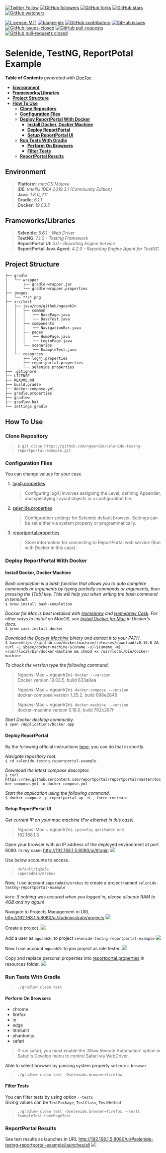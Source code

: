 [![Twitter Follow](https://img.shields.io/twitter/follow/ngoanh2n.svg?style=social)](https://twitter.com/ngoanh2n)
[![GitHub followers](https://img.shields.io/github/followers/ngoanh2n.svg?style=social&label=Follow&maxAge=2592000)](https://github.com/ngoanh2n?tab=followers)
[![GitHub forks](https://img.shields.io/github/forks/ngoanh2n/selenide-testng-reportportal-example.svg?style=social&label=Fork&maxAge=2592000)](https://github.com/ngoanh2n/selenide-testng-reportportal-example/network/)
[![GitHub stars](https://img.shields.io/github/stars/ngoanh2n/selenide-testng-reportportal-example.svg?style=social&label=Star&maxAge=2592000)](https://github.com/ngoanh2n/selenide-testng-reportportal-example/stargazers/)
[![GitHub watchers](https://img.shields.io/github/watchers/ngoanh2n/selenide-testng-reportportal-example.svg?style=social&label=Watch&maxAge=2592000)](https://github.com/ngoanh2n/selenide-testng-reportportal-example/watchers/)

[![License: MIT](https://img.shields.io/badge/License-MIT-blueviolet.svg)](https://opensource.org/licenses/MIT)
[![badge-jdk](https://img.shields.io/badge/jdk-8-blue.svg)](http://www.oracle.com/technetwork/java/javase/downloads/index.html)
[![GitHub contributors](https://img.shields.io/github/contributors/ngoanh2n/selenide-testng-reportportal-example.svg)](https://github.com/ngoanh2n/selenide-testng-reportportal-example/graphs/contributors/)
[![GitHub issues](https://img.shields.io/github/issues/ngoanh2n/selenide-testng-reportportal-example.svg)](https://github.com/ngoanh2n/selenide-testng-reportportal-example/issues/)
[![GitHub issues-closed](https://img.shields.io/github/issues-closed/ngoanh2n/selenide-testng-reportportal-example.svg)](https://github.com/ngoanh2n/selenide-testng-reportportal-example/issues?q=is%3Aissue+is%3Aclosed)
[![GitHub pull-requests](https://img.shields.io/github/issues-pr/ngoanh2n/selenide-testng-reportportal-example.svg)](https://github.com/ngoanh2n/selenide-testng-reportportal-example/pulls/)
[![GitHub pull-requests closed](https://img.shields.io/github/issues-pr-closed/ngoanh2n/selenide-testng-reportportal-example.svg)](https://github.com/ngoanh2n/selenide-testng-reportportal-example/pulls?q=is%3Apulls+is%3Aclosed)

# Selenide, TestNG, ReportPotal Example

<!-- START doctoc generated TOC please keep comment here to allow auto update -->
<!-- DON'T EDIT THIS SECTION, INSTEAD RE-RUN doctoc TO UPDATE -->
**Table of Contents**  *generated with [DocToc](https://github.com/thlorenz/doctoc)*

- [**Environment**](#environment)
- [**Frameworks/Libraries**](#frameworkslibraries)
- [**Project Structure**](#project-structure)
- [**How To Use**](#how-to-use)
  - [**Clone Repository**](#clone-repository)
  - [**Configuration Files**](#configuration-files)
  - [**Deploy ReportPortal With Docker**](#deploy-reportportal-with-docker)
    - [**Install Docker, Docker Machine**](#install-docker-docker-machine)
    - [**Deploy ReportPortal**](#deploy-reportportal)
    - [**Setup ReportPortal UI**](#setup-reportportal-ui)
  - [**Run Tests With Gradle**](#run-tests-with-gradle)
    - [**Perform On Browsers**](#perform-on-browsers)
    - [**Filter Tests**](#filter-tests)
  - [**ReportPortal Results**](#reportportal-results)

<!-- END doctoc generated TOC please keep comment here to allow auto update -->

## **Environment**
> **Platform**: <em>macOS Mojave</em><br/>
> **IDE**: <em>IntelliJ IDEA 2019.3.1 (Community Edition)</em><br/>
> **Java**: <em>1.8.0_211</em><br/>
> **Gradle**: <em>6.1.1</em><br/>
> **Docker**: <em>19.03.5</em><br/>

## **Frameworks/Libraries**
> **Selenide**: <em>5.6.1 - Web Driver</em><br/>
> **TestNG**: <em>7.1.0 - Testing Framework</em><br/>
> **ReportPortal UI**: <em>5.0 - Reporting Engine Service</em><br/>
> **ReportPortal Java Agent**: <em>4.2.0 - Reporting Engine Agent for TestNG</em><br/>

## **Project Structure**
```
├── gradle
│   └── wrapper
│       ├── gradle-wrapper.jar
│       └── gradle-wrapper.properties
├── images
│   └── **/*.png
├── src/test
│   ├── java/com/github/ngoanh2n
│   │   ├── common
│   │   │   ├── BasePage.java
│   │   │   └── BaseTest.java
│   │   ├── components
│   │   │   └── NavigationBar.java
│   │   ├── pages
│   │   │   ├── HomePage.java
│   │   │   └── LoginPage.java
│   │   └── scenarios
│   │       └── ExampleTest.java
│   └── resources
│       ├── log4j.properties
│       ├── reportportal.properties
│       └── selenide.properties
├── .gitignore
├── LICENSE
├── README.md
├── build.gradle
├── docker-compose.yml
├── gradle.properties
├── gradlew
├── gradlew.bat
└── settings.gradle
```

## **How To Use**
### **Clone Repository**
> `$ git clone https://github.com/ngoanh2n/selenide-testng-reportportal-example.git`

### **Configuration Files**
You can change values for your case.

1. [log4j.properties](src/test/resources/log4j.properties)<br/>
    > Configuring log4j involves assigning the Level, defining Appender, and specifying Layout objects in a configuration file.
2. [selenide.properties](src/test/resources/selenide.properties)<br/>
    > Configuration settings for Selenide default browser. Settings can be set either via system property or programmatically.
3. [reportportal.properties](src/test/resources/reportportal.properties)<br/>
    > Store information for connecting to ReportPortal web service (Run with Docker in this case).

### **Deploy ReportPortal With Docker**
#### **Install Docker, Docker Machine**
<em>Bash completion is a bash function that allows you to auto complete commands or arguments by typing partially commands or arguments, then pressing the [Tab] key. This will help you when writing the bash command in terminal.</em><br/>
`$ brew install bash-completion`<br/>

<em>Docker for Mac is best installed with [Homebrew](https://brew.sh/) and [Homebrew Cask](https://github.com/Homebrew/homebrew-cask). For other ways to install on MacOS, see [Install Docker for Mac](https://docs.docker.com/docker-for-mac/install/) in Docker's docs.</em><br/>
`$ brew cask install docker`<br/>

<em>Download the [Docker Machine](https://docs.docker.com/machine/install-machine/) binary and extract it to your PATH.</em><br/>
`$ base=https://github.com/docker/machine/releases/download/v0.16.0 &&
  curl -L $base/docker-machine-$(uname -s)-$(uname -m) >/usr/local/bin/docker-machine &&
  chmod +x /usr/local/bin/docker-machine`<br/>

<em>To check the version type the following command.</em><br/>
> Ngoans-Mac:~ ngoanh2n`$ docker --version`<br/>
> Docker version 19.03.5, build 633a0ea<br/>
>
> Ngoans-Mac:~ ngoanh2n`$ docker-compose --version`<br/>
> docker-compose version 1.25.2, build 698e2846<br/>
>
> Ngoans-Mac:~ ngoanh2n`$ docker-machine --version`<br/>
> docker-machine version 0.16.0, build 702c267f<br/>

<em>Start Docker desktop community.</em><br/>
`$ open /Applications/Docker.app`<br/>

#### **Deploy ReportPortal**
By the following official instructions [here](https://reportportal.io/docs/Deploy-with-Docker), you can do that in shortly.

<em>Navigate repository root.</em><br/>
`$ cd selenide-testng-reportportal-example`<br/>

<em>Download the latest compose descriptor.</em><br/>
`$ curl https://raw.githubusercontent.com/reportportal/reportportal/master/docker-compose.yml -o docker-compose.yml`<br/>

<em>Start the application using the following command.</em><br/>
`$ docker-compose -p reportportal up -d --force-recreate`<br/>

#### **Setup ReportPortal UI**
<em>Get current IP on your mac machine (For ethernet in this case). </em><br/>
> Ngoans-Mac:~ ngoanh2n`$ ipconfig getifaddr en0`<br/>
> 192.168.1.5<br/>

Open your browser with an IP address of the deployed environment at port 8080. In my case: http://192.168.1.5:8080/ui/#login
![](images/login.png?raw=true)

Use below accounts to access.
> `default/1q2w3e`<br/>
> `superadmin/erebus`<br/>

Now, I use account `superadmin/erebus` to create a project named `selenide-testng-reportportal-example`

<em>`Note`: If nothing was occured when you logged in, please allocate RAM to 4GB and try again!</em>

Navigate to Projects Management in URL http://192.168.1.5:8080/ui/#administrate/projects
![](images/navigate-projects-management.png?raw=true)

Create a project.
![](images/create-project.png?raw=true)

Add a user as `ngoanh2n` to project `selenide-testng-reportportal-example`
![](images/add-user.png?raw=true)

Now I use account `ngoanh2n` to join project as role tester.
![](images/navigate-user-profile.png?raw=true)

Copy and replace personal properties into [reportportal.properties](src/test/resources/reportportal.properties) in resources folder.
![](images/user-profile.png?raw=true)

### **Run Tests With Gradle**
> `./gradlew clean test`<br/>

#### **Perform On Browsers**
- chrome
- firefox
- ie
- edge
- htmlunit
- phantomjs
- safari

> If run safari, you must enable the 'Allow Remote Automation' option in Safari's Develop menu to control Safari via WebDriver.

Able to select browser by passing system property `selenide.browser`<br/>
> `./gradlew clean test -Dselenide.browser=firefox`

#### **Filter Tests**
You can filter tests by using option `--tests`<br/>
Giving values can be `TestPackage`, `TestClass`, `TestMethod`
> `./gradlew clean test -Dselenide.browser=firefox --tests ExampleTest.homePageTest`

### **ReportPortal Results**
See test results as launches in URL http://192.168.1.5:8080/ui/#selenide-testng-reportportal-example/launches/all
![](images/launches.png?raw=true)
